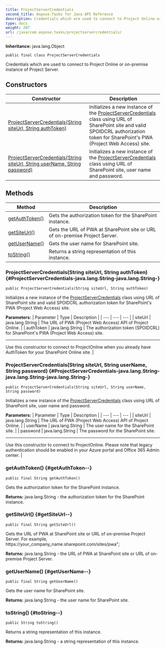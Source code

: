 ```yaml
---
title: ProjectServerCredentials
second_title: Aspose.Tasks for Java API Reference
description: Credentials which are used to connect to Project Online or on-premise instance of Project Server.
type: docs
weight: 207
url: /java/com.aspose.tasks/projectservercredentials/
---
```


**Inheritance:**
java.lang.Object
```
public final class ProjectServerCredentials
```

Credentials which are used to connect to Project Online or on-premise instance of Project Server.
## Constructors

| Constructor | Description |
| --- | --- |
| [ProjectServerCredentials(String siteUrl, String authToken)](#ProjectServerCredentials-java.lang.String-java.lang.String-) | Initializes a new instance of the [ProjectServerCredentials](../../com.aspose.tasks/projectservercredentials) class using URL of SharePoint site and valid SPOIDCRL authorization token for SharePoint's PWA (Project Web Access) site. |
| [ProjectServerCredentials(String siteUrl, String userName, String password)](#ProjectServerCredentials-java.lang.String-java.lang.String-java.lang.String-) | Initializes a new instance of the [ProjectServerCredentials](../../com.aspose.tasks/projectservercredentials) class using URL of SharePoint site, user name and password. |
## Methods

| Method | Description |
| --- | --- |
| [getAuthToken()](#getAuthToken--) | Gets the authorization token for the SharePoint instance. |
| [getSiteUrl()](#getSiteUrl--) | Gets the URL of PWA at SharePoint site or URL of on-premise Project Server. |
| [getUserName()](#getUserName--) | Gets the user name for SharePoint site. |
| [toString()](#toString--) | Returns a string representation of this instance. |
### ProjectServerCredentials(String siteUrl, String authToken) {#ProjectServerCredentials-java.lang.String-java.lang.String-}
```
public ProjectServerCredentials(String siteUrl, String authToken)
```


Initializes a new instance of the [ProjectServerCredentials](../../com.aspose.tasks/projectservercredentials) class using URL of SharePoint site and valid SPOIDCRL authorization token for SharePoint's PWA (Project Web Access) site.

**Parameters:**
| Parameter | Type | Description |
| --- | --- | --- |
| siteUrl | java.lang.String | The URL of PWA (Project Web Access) API of Project Online. |
| authToken | java.lang.String | The authorization token (SPOIDCRL) for SharePoint's PWA (Project Web Access) site.

--------------------

Use this constructor to connect to ProjectOnline when you already have AuthToken for your SharePoint Online site. |

### ProjectServerCredentials(String siteUrl, String userName, String password) {#ProjectServerCredentials-java.lang.String-java.lang.String-java.lang.String-}
```
public ProjectServerCredentials(String siteUrl, String userName, String password)
```


Initializes a new instance of the [ProjectServerCredentials](../../com.aspose.tasks/projectservercredentials) class using URL of SharePoint site, user name and password.

**Parameters:**
| Parameter | Type | Description |
| --- | --- | --- |
| siteUrl | java.lang.String | The URL of PWA (Project Web Access) API of Project Online. |
| userName | java.lang.String | The user name for the SharePoint site. |
| password | java.lang.String | The password for the SharePoint site.

--------------------

Use this constructor to connect to ProjectOnline. Please note that legacy authentication should be enabled in your Azure portal and Office 365 Admin center. |

### getAuthToken() {#getAuthToken--}
```
public final String getAuthToken()
```


Gets the authorization token for the SharePoint instance.

**Returns:**
java.lang.String - the authorization token for the SharePoint instance.
### getSiteUrl() {#getSiteUrl--}
```
public final String getSiteUrl()
```


Gets the URL of PWA at SharePoint site or URL of on-premise Project Server. For example, https://your\_company\_name.sharepoint.com/sites/pwa";

**Returns:**
java.lang.String - the URL of PWA at SharePoint site or URL of on-premise Project Server.
### getUserName() {#getUserName--}
```
public final String getUserName()
```


Gets the user name for SharePoint site.

**Returns:**
java.lang.String - the user name for SharePoint site.
### toString() {#toString--}
```
public String toString()
```


Returns a string representation of this instance.

**Returns:**
java.lang.String - a string representation of this instance.
